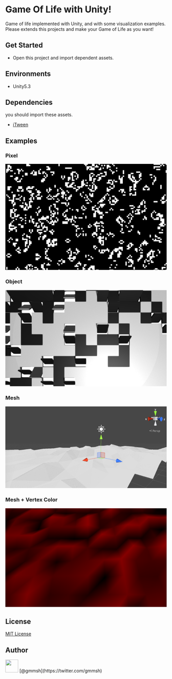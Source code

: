 # Game Of Life with Unity!
Game of life implemented with Unity, and with some visualization examples.<br/>
Please extends this projects and make your Game of Life as you want!

## Get Started
* Open this project and import dependent assets.

## Environments
* Unity5.3

## Dependencies
you should import these assets.
* [iTween](https://www.assetstore.unity3d.com/jp/#!/content/84)

## Examples
### Pixel
![Pixel](./screenshot/pixel.png)

### Object
![Object](./screenshot/panel.png)

### Mesh
![Mesh](./screenshot/mesh.png)

### Mesh + Vertex Color
![Mesh + Vertex Color](./screenshot/mesh_color.png)

## License
[MIT License](https://opensource.org/licenses/mit-license.php)

## Author
<img src="https://pbs.twimg.com/profile_images/697451591910043648/WzHgW4fe_400x400.png" width="40px" height="40px" />
[@gmmsh](https://twitter.com/gmmsh)
